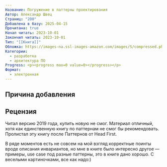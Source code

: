 ```yaml
---
Название: Погружение в паттерны проектирования
Автор: Александр Швец
Страниц: "200"
Добавлена в базу: 2025-04-15
Прочитана: true
Начал читать: 2023-10-01
Закончил читать: 2023-10-01
Тип: "[[Книга]]"
Обложка: https://images-na.ssl-images-amazon.com/images/S/compressed.photo.goodreads.com/books/1524825126i/39940356.jpg
Категории:
  - разработка
  - архитектура ПО
Progress: <p><progress max=0 value=0></progress></p>
Формат:
  - электронная
---
```

## Причина добавления


## Рецензия

Читал версию 2019 года, купить новую не смог. Материал отличный, хотя как единственную книгу по паттернам не смог бы рекомендовать. Пролистал эту книгу после Паттернов от Head First.

В ряде моментов есть не совсем на мой взгляд корректные поинты вроде описания инвариантов, но мне в книге было интересно другое — примеры, use case под разные паттерны, это в книге дано хорошо. С веселыми картиночками, все как надо:)